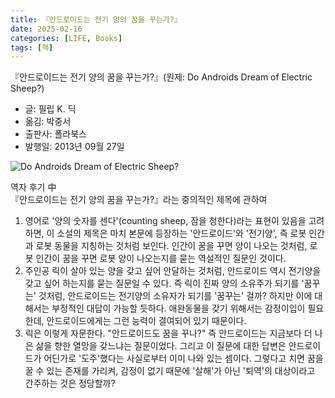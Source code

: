 ```yaml
---
title: 『안드로이드는 전기 양의 꿈을 꾸는가?』
date: 2025-02-16
categories: [LIFE, Books]
tags: [책]
---
```



『안드로이드는 전기 양의 꿈을 꾸는가?』(원제: Do Androids Dream of Electric Sheep?)
- 글: 필립 K. 딕
- 옮김: 박중서
- 출판사: 폴라북스
- 발행일: 2013년 09월 27일


![Do Androids Dream of Electric Sheep?](https://upload.wikimedia.org/wikipedia/commons/e/ee/DoAndroidsDream.png)


역자 후기 中  
『안드로이드는 전기 양의 꿈을 꾸는가?』라는 중의적인 제목에 관하여

1. 영어로 '양의 숫자를 센다'(counting sheep, 잠을 청한다)라는 표현이 있음을 고려하면, 이 소설의 제목은 마치 본문에 등장하는 '안드로이드'와 '전기양', 즉 로봇 인간과 로봇 동물을 지칭하는 것처럼 보인다. 인간이 꿈을 꾸면 양이 나오는 것처럼, 로봇 인간이 꿈을 꾸면 로봇 양이 나오는지를 묻는 역설적인 질문인 것이다.
2. 주인공 릭이 살아 있는 양을 갖고 싶어 안달하는 것처럼, 안드로이드 역시 전기양을 갖고 싶어 하는지를 묻는 질문일 수 있다. 즉 릭이 진짜 양의 소유주가 되기를 '꿈꾸는' 것처럼, 안드로이드는 전기양의 소유자가 되기를 '꿈꾸는' 걸까? 하지만 이에 대해서는 부정적인 대답이 가능할 듯하다. 애완동물을 갖기 위해서는 감정이입이 필요한데, 안드로이드에게는 그런 능력이 결여되어 있기 때문이다.
3. 릭은 이렇게 자문한다. "안드로이드도 꿈을 꾸나?" 즉 안드로이드는 지금보다 더 나은 삶을 향한 열망을 갖느냐는 질문이었다. 그리고 이 질문에 대한 답변은 안드로이드가 어딘가로 '도주'했다는 사실로부터 이미 나와 있는 셈이다. 그렇다고 치면 꿈을 꿀 수 있는 존재를 가리켜, 감정이 없기 때문에 '살해'가 아닌 '퇴역'의 대상이라고 간주하는 것은 정당할까?